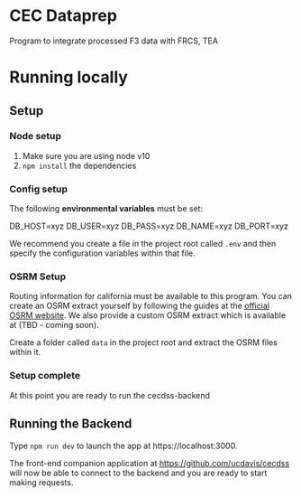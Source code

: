 # CEC Dataprep

Program to integrate processed F3 data with FRCS, TEA

# Running locally

## Setup

### Node setup

1. Make sure you are using node v10
1. `npm install` the dependencies

### Config setup

The following **environmental variables** must be set:

DB_HOST=xyz
DB_USER=xyz
DB_PASS=xyz
DB_NAME=xyz
DB_PORT=xyz

We recommend you create a file in the project root called `.env` and then specify the configuration variables within that file.

### OSRM Setup

Routing information for california must be available to this program.  You can create an OSRM extract yourself by following the guides at the [official OSRM website](http://project-osrm.org/).  We also provide a custom OSRM extract which is available at (TBD - coming soon).

Create a folder called `data` in the project root and extract the OSRM files within it.

### Setup complete

At this point you are ready to run the cecdss-backend

## Running the Backend

Type `npm run dev` to launch the app at https://localhost:3000.

The front-end companion application at https://github.com/ucdavis/cecdss will now be able to connect to the backend and you are ready to start making requests.
